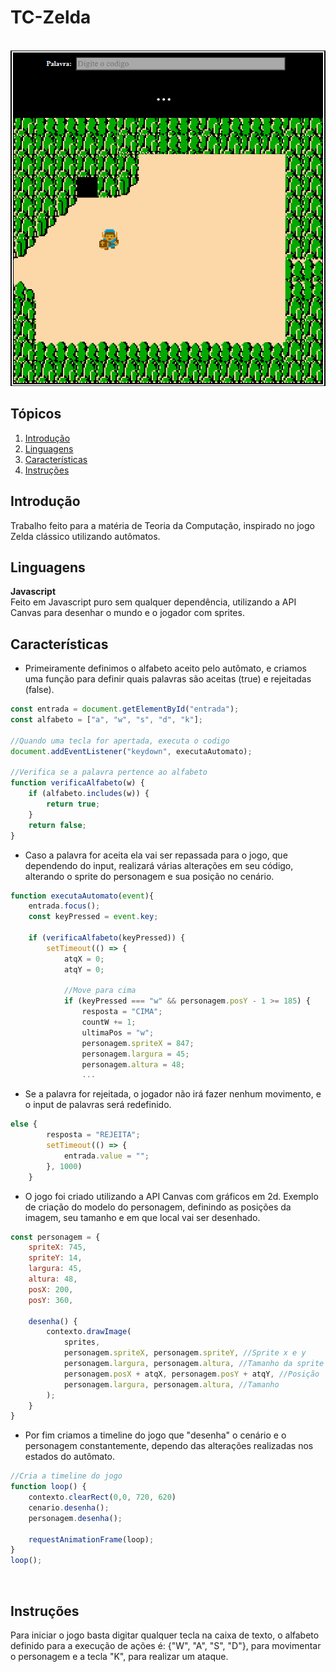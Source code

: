 # TC-Zelda

</br>
<img width="788" alt="Screen Shot 2020-03-30 at 10 17 57 PM" src="https://raw.githubusercontent.com/Luizzgs/TC-Zelda/main/images/Preview.png">

## Tópicos
1. [Introdução](#Introdução)
2. [Linguagens](#Linguagens)
3. [Características](#Características)
4. [Instruções](#Instruções)

## Introdução
Trabalho feito para a matéria de Teoria da Computação, inspirado no jogo Zelda clássico utilizando autômatos.

## Linguagens

**Javascript** <br/> 
Feito em Javascript puro sem qualquer dependência, utilizando a API Canvas para desenhar o mundo e o jogador com sprites.

## Características

* Primeiramente definimos o alfabeto aceito pelo autômato, e criamos uma função para definir quais palavras são aceitas (true) e rejeitadas (false). 

```javascript
const entrada = document.getElementById("entrada");
const alfabeto = ["a", "w", "s", "d", "k"];

//Quando uma tecla for apertada, executa o codigo
document.addEventListener("keydown", executaAutomato);

//Verifica se a palavra pertence ao alfabeto
function verificaAlfabeto(w) {
    if (alfabeto.includes(w)) {
        return true;
    }
    return false;
}
```

* Caso a palavra for aceita ela vai ser repassada para o jogo, que dependendo do input, realizará várias alterações em seu código, alterando o sprite do personagem e sua posição no cenário.  

```javascript
function executaAutomato(event){
    entrada.focus();
    const keyPressed = event.key;

    if (verificaAlfabeto(keyPressed)) {
        setTimeout(() => {
            atqX = 0;
            atqY = 0;

            //Move para cima
            if (keyPressed === "w" && personagem.posY - 1 >= 185) {
                resposta = "CIMA";
                countW += 1;
                ultimaPos = "w";
                personagem.spriteX = 847;
                personagem.largura = 45;
                personagem.altura = 48;
                ...
```

* Se a palavra for rejeitada, o jogador não irá fazer nenhum movimento, e o input de palavras será redefinido.
```javascript
else {
        resposta = "REJEITA";
        setTimeout(() => {
            entrada.value = "";
        }, 1000)
    }
```


* O jogo foi criado utilizando a API Canvas com gráficos em 2d. Exemplo de criação do modelo do personagem, definindo as posições da imagem, seu tamanho e em que local vai ser desenhado.

```javascript
const personagem = {
    spriteX: 745,
    spriteY: 14,
    largura: 45,
    altura: 48,
    posX: 200,
    posY: 360,
    
    desenha() {
        contexto.drawImage(
            sprites,
            personagem.spriteX, personagem.spriteY, //Sprite x e y
            personagem.largura, personagem.altura, //Tamanho da sprite
            personagem.posX + atqX, personagem.posY + atqY, //Posição 
            personagem.largura, personagem.altura, //Tamanho
        );
    }
}
```
* Por fim criamos a timeline do jogo que "desenha" o cenário e o personagem constantemente, dependo das alterações realizadas nos estados do autômato.
```javascript
//Cria a timeline do jogo
function loop() {
    contexto.clearRect(0,0, 720, 620)
    cenario.desenha();
    personagem.desenha();
    
    requestAnimationFrame(loop);
}
loop();
```
<br/> 



    
## Instruções
Para iniciar o jogo basta digitar qualquer tecla na caixa de texto, o alfabeto definido para a execução de ações é:
{"W", "A", "S", "D"}, para movimentar o personagem e a tecla "K", para realizar um ataque.


